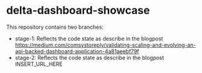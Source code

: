 # delta-dashboard-showcase

This repository contains two branches:
- stage-1: Reflects the code state as describe in the blogpost https://medium.com/comsystoreply/validating-scaling-and-evolving-an-api-backed-dashboard-application-4a81aeebf79f
- stage-2: Reflects the code state as describe in the blogpost INSERT_URL_HERE

